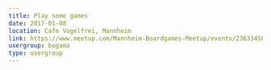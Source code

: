 ```yaml
---
title: Play some games
date: 2017-01-08
location: Cafe Vogelfrei, Mannheim
link: https://www.meetup.com/Mannheim-Boardgames-Meetup/events/236334506/
usergroup: bogama
type: usergroup
---
```

